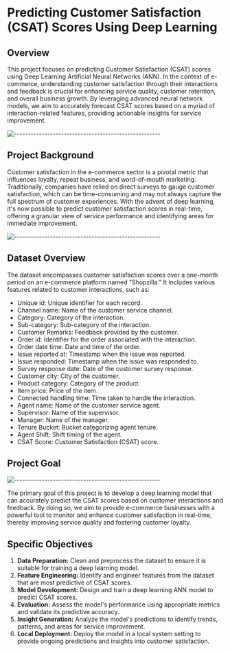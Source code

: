 # Predicting Customer Satisfaction (CSAT) Scores Using Deep Learning

## Overview

This project focuses on predicting Customer Satisfaction (CSAT) scores using Deep Learning Artificial Neural Networks (ANN). In the context of e-commerce, understanding customer satisfaction through their interactions and feedback is crucial for enhancing service quality, customer retention, and overall business growth. By leveraging advanced neural network models, we aim to accurately forecast CSAT scores based on a myriad of interaction-related features, providing actionable insights for service improvement.

![-----------------------------------------------------](https://raw.githubusercontent.com/andreasbm/readme/master/assets/lines/rainbow.png)

## Project Background

Customer satisfaction in the e-commerce sector is a pivotal metric that influences loyalty, repeat business, and word-of-mouth marketing. Traditionally, companies have relied on direct surveys to gauge customer satisfaction, which can be time-consuming and may not always capture the full spectrum of customer experiences. With the advent of deep learning, it's now possible to predict customer satisfaction scores in real-time, offering a granular view of service performance and identifying areas for immediate improvement.


![-----------------------------------------------------](https://raw.githubusercontent.com/andreasbm/readme/master/assets/lines/rainbow.png)

## Dataset Overview

The dataset encompasses customer satisfaction scores over a one-month period on an e-commerce platform named "Shopzilla." It includes various features related to customer interactions, such as:

- Unique id: Unique identifier for each record.
- Channel name: Name of the customer service channel.
- Category: Category of the interaction.
- Sub-category: Sub-category of the interaction.
- Customer Remarks: Feedback provided by the customer.
- Order id: Identifier for the order associated with the interaction.
- Order date time: Date and time of the order.
- Issue reported at: Timestamp when the issue was reported.
- Issue responded: Timestamp when the issue was responded to.
- Survey response date: Date of the customer survey response.
- Customer city: City of the customer.
- Product category: Category of the product.
- Item price: Price of the item.
- Connected handling time: Time taken to handle the interaction.
- Agent name: Name of the customer service agent.
- Supervisor: Name of the supervisor.
- Manager: Name of the manager.
- Tenure Bucket: Bucket categorizing agent tenure.
- Agent Shift: Shift timing of the agent.
- CSAT Score: Customer Satisfaction (CSAT) score.

## Project Goal

![-----------------------------------------------------](https://raw.githubusercontent.com/andreasbm/readme/master/assets/lines/rainbow.png)

The primary goal of this project is to develop a deep learning model that can accurately predict the CSAT scores based on customer interactions and feedback. By doing so, we aim to provide e-commerce businesses with a powerful tool to monitor and enhance customer satisfaction in real-time, thereby improving service quality and fostering customer loyalty.

## Specific Objectives

1. **Data Preparation:** Clean and preprocess the dataset to ensure it is suitable for training a deep learning model.
2. **Feature Engineering:** Identify and engineer features from the dataset that are most predictive of CSAT scores.
3. **Model Development:** Design and train a deep learning ANN model to predict CSAT scores.
4. **Evaluation:** Assess the model's performance using appropriate metrics and validate its predictive accuracy.
5. **Insight Generation:** Analyze the model's predictions to identify trends, patterns, and areas for service improvement.
6. **Local Deployment:** Deploy the model in a local system setting to provide ongoing predictions and insights into customer satisfaction.
